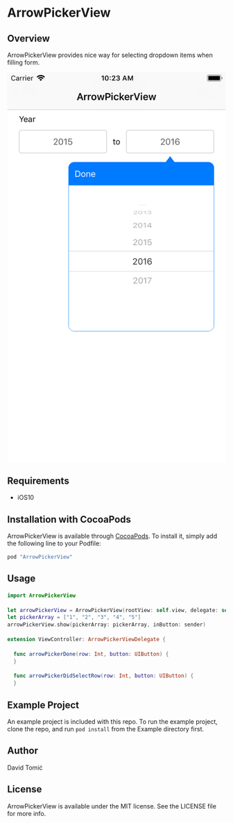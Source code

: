 # ArrowPickerView

## Overview

ArrowPickerView provides nice way for selecting dropdown items when filling form.

![](ArrowPickerView.png?raw=true "ArrowPickerView screenshot")

## Requirements
* iOS10

## Installation with CocoaPods

ArrowPickerView is available through [CocoaPods](http://cocoapods.org). To install
it, simply add the following line to your Podfile:

```ruby
pod "ArrowPickerView"
```

## Usage

```Swift
import ArrowPickerView

let arrowPickerView = ArrowPickerView(rootView: self.view, delegate: self)
let pickerArray = ["1", "2", "3", "4", "5"]
arrowPickerView.show(pickerArray: pickerArray, inButton: sender)

extension ViewController: ArrowPickerViewDelegate {
  
  func arrowPickerDone(row: Int, button: UIButton) {
  }
  
  func arrowPickerDidSelectRow(row: Int, button: UIButton) {
  }

```

## Example Project

An example project is included with this repo.  To run the example project, clone the repo, and run `pod install` from the Example directory first.

## Author

David Tomić

## License

ArrowPickerView is available under the MIT license. See the LICENSE file for more info.
